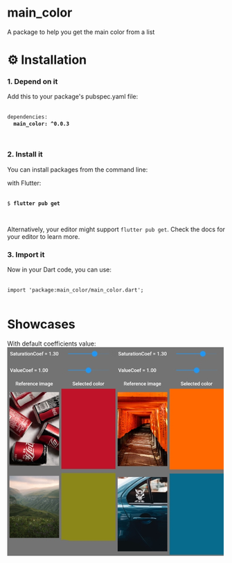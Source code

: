 # main_color

A package to help you get the main color from a list

# ⚙️ Installation

<h3>1. Depend on it</h3>
<p>Add this to your package's pubspec.yaml file:</p>
<pre><code class="language-yaml">
dependencies:
  <strong>main_color: ^0.0.3</strong>

</code></pre>

<h3>2. Install it</h3>
<p>You can install packages from the command line:</p>
  <p>with Flutter:</p>
  <pre><code class="language-shell">
$ <strong>flutter pub get</strong>

</code></pre>

<p>Alternatively, your editor might support <code>flutter pub get</code>.
  Check the docs for your editor to learn more.</p>
  <h3>3. Import it</h3>
  <p>Now in your Dart code, you can use:
  </p>
  <pre><code class="language-dart">
import 'package:main_color/main_color.dart';
  </code></pre>

# Showcases

With default coefficients value:
![Default values](https://github.com/hbock-42/main_color/blob/master/media/1.jpg)
